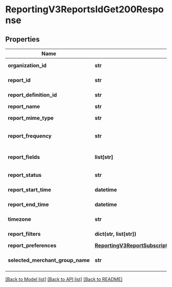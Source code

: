 # ReportingV3ReportsIdGet200Response

## Properties
Name | Type | Description | Notes
------------ | ------------- | ------------- | -------------
**organization_id** | **str** | CyberSource merchant id | [optional] 
**report_id** | **str** | Report ID Value | [optional] 
**report_definition_id** | **str** | Report definition Id | [optional] 
**report_name** | **str** | Report Name | [optional] 
**report_mime_type** | **str** | Report Format | [optional] 
**report_frequency** | **str** | Report Frequency Value | [optional] 
**report_fields** | **list[str]** | List of Integer Values | [optional] 
**report_status** | **str** | Report Status Value | [optional] 
**report_start_time** | **datetime** | Report Start Time Value | [optional] 
**report_end_time** | **datetime** | Report End Time Value | [optional] 
**timezone** | **str** | Time Zone Value | [optional] 
**report_filters** | **dict(str, list[str])** | Report Filters | [optional] 
**report_preferences** | [**ReportingV3ReportSubscriptionsGet200ResponseReportPreferences**](ReportingV3ReportSubscriptionsGet200ResponseReportPreferences.md) |  | [optional] 
**selected_merchant_group_name** | **str** | Selected Merchant Group name | [optional] 

[[Back to Model list]](../README.md#documentation-for-models) [[Back to API list]](../README.md#documentation-for-api-endpoints) [[Back to README]](../README.md)


